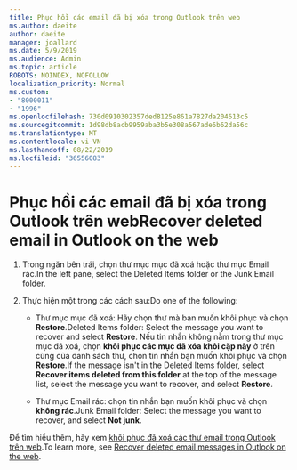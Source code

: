```yaml
---
title: Phục hồi các email đã bị xóa trong Outlook trên web
ms.author: daeite
author: daeite
manager: joallard
ms.date: 5/9/2019
ms.audience: Admin
ms.topic: article
ROBOTS: NOINDEX, NOFOLLOW
localization_priority: Normal
ms.custom:
- "8000011"
- "1996"
ms.openlocfilehash: 730d0910302357ded8125e861a7827da204613c5
ms.sourcegitcommit: 1d98db8acb9959aba3b5e308a567ade6b62da56c
ms.translationtype: MT
ms.contentlocale: vi-VN
ms.lasthandoff: 08/22/2019
ms.locfileid: "36556083"
---
```

# <a name="recover-deleted-email-in-outlook-on-the-web"></a><span data-ttu-id="26bf8-102">Phục hồi các email đã bị xóa trong Outlook trên web</span><span class="sxs-lookup"><span data-stu-id="26bf8-102">Recover deleted email in Outlook on the web</span></span>

1. <span data-ttu-id="26bf8-103">Trong ngăn bên trái, chọn thư mục mục đã xoá hoặc thư mục Email rác.</span><span class="sxs-lookup"><span data-stu-id="26bf8-103">In the left pane, select the Deleted Items folder or the Junk Email folder.</span></span>

2. <span data-ttu-id="26bf8-104">Thực hiện một trong các cách sau:</span><span class="sxs-lookup"><span data-stu-id="26bf8-104">Do one of the following:</span></span>

    - <span data-ttu-id="26bf8-105">Thư mục mục đã xoá: Hãy chọn thư mà bạn muốn khôi phục và chọn **Restore**.</span><span class="sxs-lookup"><span data-stu-id="26bf8-105">Deleted Items folder: Select the message you want to recover and select **Restore**.</span></span> <span data-ttu-id="26bf8-106">Nếu tin nhắn không nằm trong thư mục mục đã xoá, chọn **khôi phục các mục đã xóa khỏi cặp này** ở trên cùng của danh sách thư, chọn tin nhắn bạn muốn khôi phục và chọn **Restore**.</span><span class="sxs-lookup"><span data-stu-id="26bf8-106">If the message isn't in the Deleted Items folder, select **Recover items deleted from this folder** at the top of the message list, select the message you want to recover, and select **Restore**.</span></span>

    - <span data-ttu-id="26bf8-107">Thư mục Email rác: chọn tin nhắn bạn muốn khôi phục và chọn **không rác**.</span><span class="sxs-lookup"><span data-stu-id="26bf8-107">Junk Email folder: Select the message you want to recover, and select **Not junk**.</span></span>

<span data-ttu-id="26bf8-108">Để tìm hiểu thêm, hãy xem [khôi phục đã xoá các thư email trong Outlook trên web](https://support.office.com/article/a8ca78ac-4721-4066-95dd-571842e9fb11).</span><span class="sxs-lookup"><span data-stu-id="26bf8-108">To learn more, see [Recover deleted email messages in Outlook on the web](https://support.office.com/article/a8ca78ac-4721-4066-95dd-571842e9fb11).</span></span>